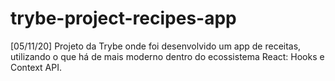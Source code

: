 # trybe-project-recipes-app
[05/11/20] Projeto da Trybe onde foi desenvolvido um app de receitas, utilizando o que há de mais moderno dentro do ecossistema React: Hooks e Context API.
